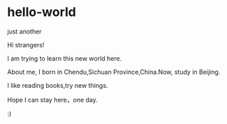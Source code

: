 # hello-world
just another 

Hi strangers!

I am trying to learn this new world here.

About me, I born in Chendu,Sichuan Province,China.Now, study in Beijing.

I like reading books,try new things.

Hope I can stay here，one day.

:)
